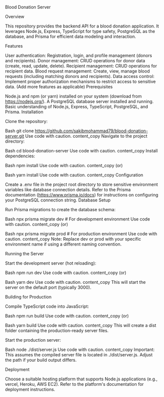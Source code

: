 Blood Donation Server

Overview

This repository provides the backend API for a blood donation application. It leverages Node.js, Express, TypeScript for type safety, PostgreSQL as the database, and Prisma for efficient data modeling and interaction.

Features

User authentication: Registration, login, and profile management (donors and recipients).
Donor management: CRUD operations for donor data (create, read, update, delete).
Recipient management: CRUD operations for recipient data.
Blood request management: Create, view, manage blood requests (including matching donors and recipients).
Data access control: Implement proper authorization mechanisms to restrict access to sensitive data.
(Add more features as applicable)
Prerequisites

Node.js and npm (or yarn) installed on your system (download from https://nodejs.org/).
A PostgreSQL database server installed and running.
Basic understanding of Node.js, Express, TypeScript, PostgreSQL, and Prisma.
Installation

Clone the repository:

Bash
git clone https://github.com/sakibmohammad79/blood-donation-server.git
Use code with caution.
content_copy
Navigate to the project directory:

Bash
cd blood-donation-server
Use code with caution.
content_copy
Install dependencies:

Bash
npm install
Use code with caution.
content_copy
(or)

Bash
yarn install
Use code with caution.
content_copy
Configuration

Create a .env file in the project root directory to store sensitive environment variables like database connection details.
Refer to the Prisma documentation (https://www.prisma.io/docs) for instructions on configuring your PostgreSQL connection string.
Database Setup

Run Prisma migrations to create the database schema:

Bash
npx prisma migrate dev  # For development environment
Use code with caution.
content_copy
(or)

Bash
npx prisma migrate prod  # For production environment
Use code with caution.
content_copy
Note: Replace dev or prod with your specific environment name if using a different naming convention.

Running the Server

Start the development server (hot reloading):

Bash
npm run dev
Use code with caution.
content_copy
(or)

Bash
yarn dev
Use code with caution.
content_copy
This will start the server on the default port (typically 3000).

Building for Production

Compile TypeScript code into JavaScript:

Bash
npm run build
Use code with caution.
content_copy
(or)

Bash
yarn build
Use code with caution.
content_copy
This will create a dist folder containing the production-ready server files.

Start the production server:

Bash
node ./dist/server.js
Use code with caution.
content_copy
Important: This assumes the compiled server file is located in ./dist/server.js. Adjust the path if your build output differs.

Deployment

Choose a suitable hosting platform that supports Node.js applications (e.g., vercel, Heroku, AWS EC2).
Refer to the platform's documentation for deployment instructions.
